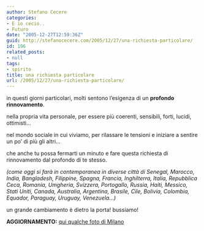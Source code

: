 ```yaml
---
author: Stefano Cecere
categories:
- E io cecio..
- Futuro
date: "2005-12-27T12:59:36Z"
guid: http://stefanocecere.com/2005/12/27/una-richiesta-particolare/
id: 196
related_posts:
- null
tags:
- spirito
title: una richiesta particolare
url: /2005/12/27/una-richiesta-particolare/
---
```


in questi giorni particolari, molti sentono l&#8217;esigenza di un **profondo rinnovamento**.

nella propria vita personale, per essere più coerenti, sensibili, forti, lucidi, ottimisti&#8230;
  
nel mondo sociale in cui viviamo, per rilassare le tensioni e iniziare a sentire un po&#8217; di più gli altri&#8230;

che anche tu possa fermarti un minuto e fare questa richiesta di rinnovamento dal profondo di te stesso.

_(come oggi si farà in contemporanea in diverse città di Senegal, Marocco, India, Bangladesh, Filippine, Spagna, Francia, Inghilterra, Italia, Repubblica Ceca, Romania, Umgheria, Svizzera, Portogallo, Russia, Haiti, Messico, Stati Uniti, Canada, Australia, Argentina, Brasile, Cile, Bolivia, Colombia, Equador, Paraguay, Uruguay, Venezuela&#8230;)_

un grande cambiamento è dietro la porta! bussiamo!

**AGGIORNAMENTO:** [qui qualche foto di Milano](http://www.milanoumanista.org/index.php?option=com_rsgallery&catid=12)